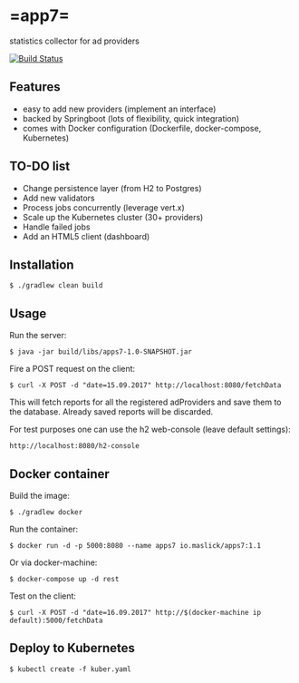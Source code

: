 # =app7=
statistics collector for ad providers

[![Build Status](https://travis-ci.org/maslick/apps7.svg?branch=master)](https://travis-ci.org/maslick/apps7)

## Features
* easy to add new providers (implement an interface) 
* backed by Springboot (lots of flexibility, quick integration)
* comes with Docker configuration (Dockerfile, docker-compose, Kubernetes)

## TO-DO list
* Change persistence layer (from H2 to Postgres)
* Add new validators
* Process jobs concurrently (leverage vert.x)
* Scale up the Kubernetes cluster (30+ providers)
* Handle failed jobs
* Add an HTML5 client (dashboard)

## Installation
```
$ ./gradlew clean build
```

## Usage
Run the server:
```
$ java -jar build/libs/apps7-1.0-SNAPSHOT.jar
```

Fire a POST request on the client:
```
$ curl -X POST -d "date=15.09.2017" http://localhost:8080/fetchData
```
This will fetch reports for all the registered adProviders and save them to the database. Already saved reports will be discarded.

For test purposes one can use the h2 web-console (leave default settings):
```
http://localhost:8080/h2-console
```


## Docker container
Build the image:
```
$ ./gradlew docker
```

Run the container:
```
$ docker run -d -p 5000:8080 --name apps7 io.maslick/apps7:1.1
```

Or via docker-machine:
```
$ docker-compose up -d rest
```

Test on the client:
```
$ curl -X POST -d "date=16.09.2017" http://$(docker-machine ip default):5000/fetchData
```

## Deploy to Kubernetes
```
$ kubectl create -f kuber.yaml
```